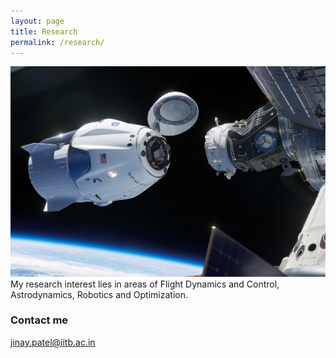 ```yaml
---
layout: page
title: Research
permalink: /research/
---
```

![Dragon Spacecraft](/images/dragon_spacecraft.jpg "Dragon Spacecraft")
My research interest lies in areas of Flight Dynamics and Control, Astrodynamics, Robotics and Optimization. 
### Contact me

[jinay.patel@iitb.ac.in](mailto:jinay.patel@iitb.ac.in)
